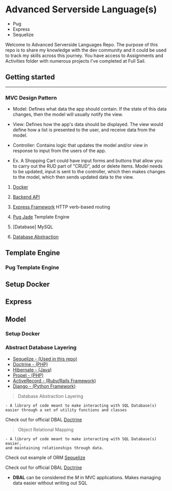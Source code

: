 # Advanced Serverside Language(s)
- Pug
- Express
- Sequelize


<p>Welcome to Advanced Serverside Languages Repo. The purpose of this repo is to share my knowledge with the dev community and it could be used to track my skills across this journey. You have access to Assignments and Activities folder with numerous projects I've completed at Full Sail. </p>

## Getting started

---

### MVC Design Pattern

- Model: Defines what data the app should contain. If the state of this data changes, then the model will usually notify the view.

- View: Defines how the app's data should be displayed. The view would define how a list is presented to the user, and receive data from the model.

- Controller: Contains logic that updates the model and/or view in response to input from the users of the app.
- Ex. A Shopping Cart could have input forms and buttons that allow you to carry out the RUD part of "CRUD", add or delete items. Model needs to be updated, input is sent to the controller, which then makes changes to the model, which then sends updated data to the view.

1. [Docker](#setup-docker)

1. [Backend API](#model)

1. [Express Framework](#express) HTTP verb-based routing

1. [Pug Jade]() Template Engine

1. [Database] MySQL

1. [Database Abstraction](#object-relational=mapping)

## Template Engine

### Pug Template Engine

## Setup Docker

## Express

## Model

### Setup Docker

### Abstract Database Layering

-   [Sequelize - (Used in this repo)](https://sequelize.org/)
-   [Doctrine - (PHP)](https://www.doctrine-project.org/)
-   [Hibernate - (Java)](https://hibernate.org/)
-   [Propel - (PHP)](http://propelorm.org/)
-   [ActiveRecord - (Ruby/Rails Framework)](https://guides.rubyonrails.org/active_record_basics.html)
-   [Django - (Python Framework)](https://docs.djangoproject.com/en/4.0/topics/db/)

> Database Abstraction Layering

    - A library of code meant to make interacting with SQL Database(s) easier through a set of utility functions and classes

Check out for official DBAL [Doctrine](https://www.doctrine.org/)

> Object Relational Mapping

    - A library of code meant to make interacting with SQL Database(s) easier,
    and maintaining relationships through data.

Check out example of ORM [Sequelize](http://www.sequelize.com)

Check out for official DBAL [Doctrine](https://www.doctrine.org/)

-   **DBAL** can be considered the _M_ in MVC applications. Makes managing data easier without writing out SQL
